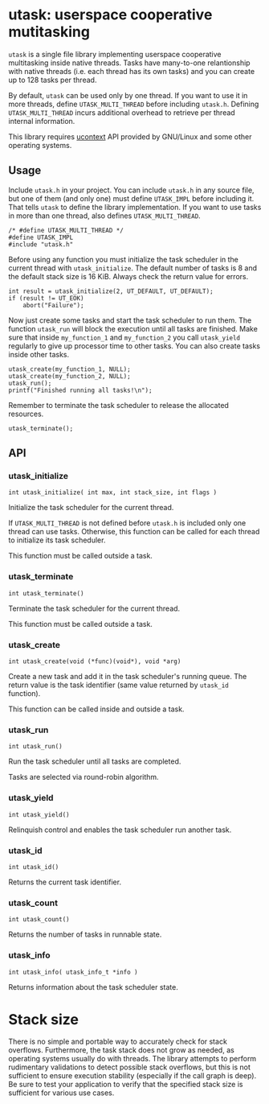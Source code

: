 # utask: userspace cooperative mutitasking

`utask` is a single file library implementing userspace cooperative multitasking inside native threads. Tasks have many-to-one relantionship with native threads (i.e. each thread has its own tasks) and you can create up to 128 tasks per thread.

By default, `utask` can be used only by one thread. If you want to use it in more threads, define `UTASK_MULTI_THREAD` before including `utask.h`. Defining `UTASK_MULTI_THREAD` incurs additional overhead to retrieve per thread internal information.

This library requires [ucontext](https://pubs.opengroup.org/onlinepubs/7908799/xsh/ucontext.h.html) API provided by GNU/Linux and some other operating systems.

## Usage

Include `utask.h` in your project. You can include `utask.h` in any source file, but one of them (and only one) must define `UTASK_IMPL` before including it. That tells `utask` to define the library implementation. If you want to use tasks in more than one thread, also defines `UTASK_MULTI_THREAD`.

```
/* #define UTASK_MULTI_THREAD */
#define UTASK_IMPL
#include "utask.h"
```

Before using any function you must initialize the task scheduler in the current thread with `utask_initialize`. The default number of tasks is 8 and the default stack size is 16 KiB. Always check the return value for errors.

```
int result = utask_initialize(2, UT_DEFAULT, UT_DEFAULT);
if (result != UT_EOK)
    abort("Failure");
```

Now just create some tasks and start the task scheduler to run them. The function `utask_run` will block the execution until all tasks are finished. Make sure that inside `my_function_1` and `my_function_2` you call `utask_yield` regularly to give up processor time to other tasks. You can also create tasks inside other tasks.

```
utask_create(my_function_1, NULL);
utask_create(my_function_2, NULL);
utask_run();
printf("Finished running all tasks!\n");
```

Remember to terminate the task scheduler to release the allocated resources.

```
utask_terminate();
```

## API

### utask_initialize

`int utask_initialize( int max, int stack_size, int flags )`

Initialize the task scheduler for the current thread.

If `UTASK_MULTI_THREAD` is not defined before `utask.h` is included
only one thread can use tasks. Otherwise, this function can be called
for each thread to initialize its task scheduler.

This function must be called outside a task.

### utask_terminate

`int utask_terminate()`

Terminate the task scheduler for the current thread.

This function must be called outside a task.

### utask_create

`int utask_create(void (*func)(void*), void *arg)`

Create a new task and add it in the task scheduler's running queue. The return value is the task identifier (same value returned by `utask_id` function).

This function can be called inside and outside a task.

### utask_run

`int utask_run()`

Run the task scheduler until all tasks are completed.

Tasks are selected via round-robin algorithm.

### utask_yield

`int utask_yield()`

Relinquish control and enables the task scheduler run another task.

### utask_id

`int utask_id()`

Returns the current task identifier.

### utask_count

`int utask_count()`

Returns the number of tasks in runnable state.

### utask_info

`int utask_info( utask_info_t *info )`

Returns information about the task scheduler state.

# Stack size

There is no simple and portable way to accurately check for stack overflows. Furthermore, the task stack does not grow as needed, as operating systems usually do with threads. The library attempts to perform rudimentary validations to detect possible stack overflows, but this is not sufficient to ensure execution stability (especially if the call graph is deep). Be sure to test your application to verify that the specified stack size is sufficient for various use cases.
